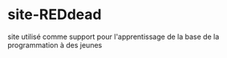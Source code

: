 # site-REDdead
site utilisé comme support pour l'apprentissage de la base de la programmation à des jeunes 
